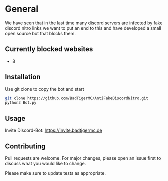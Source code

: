 # General

We have seen that in the last time many discord servers are infected by fake discord nitro links we want to put an end to this and have developed a small open source bot that blocks them.

## Currently blocked websites
- 8

## Installation

Use git clone to copy the bot and start

```bash
git clone https://github.com/BadTigerMC/AntiFakeDiscordNitro.git
python3 Bot.py
```

## Usage

Invite Discord-Bot: https://invite.badtigermc.de

## Contributing
Pull requests are welcome. For major changes, please open an issue first to discuss what you would like to change.

Please make sure to update tests as appropriate.

